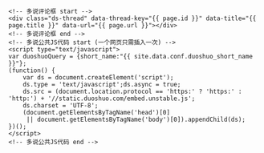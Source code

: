 <section class="comment">

    <!-- 多说评论框 start -->
    <div class="ds-thread" data-thread-key="{{ page.id }}" data-title="{{ page.title }}" data-url="{{ page.url }}"></div>
    <!-- 多说评论框 end -->
    <!-- 多说公共JS代码 start (一个网页只需插入一次) -->
    <script type="text/javascript">
    var duoshuoQuery = {short_name:"{{ site.data.conf.duoshuo_short_name }}"};
    (function() {
        var ds = document.createElement('script');
        ds.type = 'text/javascript';ds.async = true;
        ds.src = (document.location.protocol == 'https:' ? 'https:' : 'http:') + '//static.duoshuo.com/embed.unstable.js';
        ds.charset = 'UTF-8';
        (document.getElementsByTagName('head')[0] 
         || document.getElementsByTagName('body')[0]).appendChild(ds);
    })();
    </script>
    <!-- 多说公共JS代码 end -->
    
</section>
